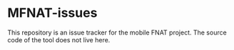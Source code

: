 # MFNAT-issues
This repository is an issue tracker for the mobile FNAT project. The source code of the tool does not live here.
